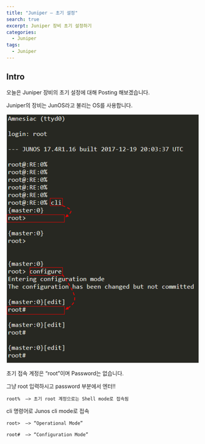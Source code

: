 ```yaml
---
title: "Juniper – 초기 설정"
search: true
excerpt: Juniper 장비 초기 설정하기
categories:
  - Juniper
tags:
  - Juniper
---
```


## Intro

오늘은 Juniper 장비의 초기 설정에 대해 Posting 해보겠습니다.

Juniper의 장비는 JunOS라고 불리는 OS를 사용합니다.

![Eve-ng Community](/files/2018-08-16-Juniper-초기설정/1.png)

초기 접속 계정은 “root”이며  Password는 없습니다.

그냥 root 입력하시고 password 부분에서 엔터!!

```
root%  –> 초기 root 계정으로는 Shell mode로 접속됨
```

cli 명령어로 Junos cli mode로 접속

```
root>  –> “Operational Mode”
```
```
root#  –> “Configuration Mode”
```
 